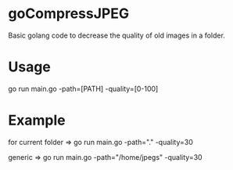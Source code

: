 # goCompressJPEG
Basic golang code to decrease the quality of old images in a folder.

# Usage
go run main.go -path=[PATH] -quality=[0-100]

# Example
<p>for current folder => go run main.go -path="." -quality=30</p>
<p>generic => go run main.go -path="/home/jpegs" -quality=30</p>
